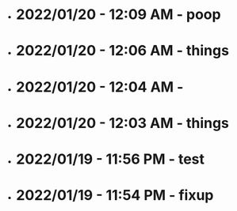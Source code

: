 * # 2022/01/20 - 12:09 AM - poop
* # 2022/01/20 - 12:06 AM - things
* # 2022/01/20 - 12:04 AM - 
* # 2022/01/20 - 12:03 AM - things
* # 2022/01/19 - 11:56 PM - test
* # 2022/01/19 - 11:54 PM - fixup
